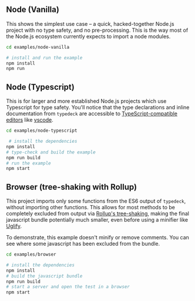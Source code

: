 ## Node (Vanilla)

This shows the simplest use case – a quick, hacked-together Node.js project with no type safety, and no pre-processing. This is the way most of the Node.js ecosystem currently expects to import a node modules.

```bash
cd examples/node-vanilla

# install and run the example
npm install
npm run
```

## Node (Typescript)

This is for larger and more established Node.js projects which use Typescript for type safety. You'll notice that the type declarations and inline documentation from `typedeck` are accessible to [TypeScript-compatible editors](https://github.com/Microsoft/TypeScript/wiki/TypeScript-Editor-Support) like [vscode](https://code.visualstudio.com/).

```bash
cd examples/node-typescript

 # install the dependencies
npm install
# type-check and build the example
npm run build
# run the example
npm start
```

## Browser (tree-shaking with Rollup)

This project imports only some functions from the ES6 output of `typedeck`, without importing other functions. This allows for most methods to be completely excluded from output via [Rollup's tree-shaking](http://rollupjs.org/), making the final javascript bundle potentially much smaller, even before using a minifier like [Uglify](https://github.com/mishoo/UglifyJS2).

To demonstrate, this example doesn't minify or remove comments. You can see where some javascript has been excluded from the bundle.

```bash
cd examples/browser

# install the dependencies
npm install
# build the javascript bundle
npm run build
# start a server and open the test in a browser
npm start
```
